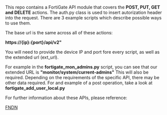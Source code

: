 This repo contains a FortiGate API module that covers the **POST, PUT, GET and DELETE** actions.  The auth.py class is used to insert autorization header into the request.  There are 3 example scripts which describe possible ways to use them.

The base url is the same across all of these actions:

**https://{ip}:{port}/api/v2"**

You will need to provide the device IP and port fore every script, as well as the extended url (ext_url).

For example in the **fortigate_mon_admins.py** script, you can see that our extended URL is **"monitor/system/current-admins"**  This will also be required.  Depending on the requirements of the specific API, there may be other data required.  For and example of a post operation, take a look at **fortigate_add_user_local.py**

For further information about these APIs, please reference:

[FNDN](https://fndn.fortinet.net/index.php?/fortiapi/1-fortios/)